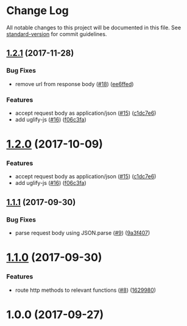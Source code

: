 # Change Log

All notable changes to this project will be documented in this file. See [standard-version](https://github.com/conventional-changelog/standard-version) for commit guidelines.

<a name="1.2.1"></a>
## [1.2.1](https://github.com/azure-seed/azure-functions-typescript/compare/v1.1.0...v1.2.1) (2017-11-28)


### Bug Fixes

* remove url from response body ([#18](https://github.com/azure-seed/azure-functions-typescript/issues/18)) ([ee6ffed](https://github.com/azure-seed/azure-functions-typescript/commit/ee6ffed))


### Features

* accept request body as application/json ([#15](https://github.com/azure-seed/azure-functions-typescript/issues/15)) ([c1dc7e6](https://github.com/azure-seed/azure-functions-typescript/commit/c1dc7e6))
* add uglify-js ([#16](https://github.com/azure-seed/azure-functions-typescript/issues/16)) ([f06c3fa](https://github.com/azure-seed/azure-functions-typescript/commit/f06c3fa))



<a name="1.2.0"></a>
# [1.2.0](https://github.com/azure-seed/azure-functions-typescript/compare/v1.1.1...v1.2.0) (2017-10-09)


### Features

* accept request body as application/json ([#15](https://github.com/azure-seed/azure-functions-typescript/issues/15)) ([c1dc7e6](https://github.com/azure-seed/azure-functions-typescript/commit/c1dc7e6))
* add uglify-js ([#16](https://github.com/azure-seed/azure-functions-typescript/issues/16)) ([f06c3fa](https://github.com/azure-seed/azure-functions-typescript/commit/f06c3fa))



<a name="1.1.1"></a>
## [1.1.1](https://github.com/azure-seed/azure-functions-typescript/compare/v1.1.0...v1.1.1) (2017-09-30)


### Bug Fixes

* parse request body using JSON.parse ([#9](https://github.com/azure-seed/azure-functions-typescript/issues/9)) ([9a3f407](https://github.com/azure-seed/azure-functions-typescript/commit/9a3f407))



<a name="1.1.0"></a>
# [1.1.0](https://github.com/azure-seed/azure-functions-typescript/compare/v1.0.0...v1.1.0) (2017-09-30)


### Features

* route http methods to relevant functions ([#8](https://github.com/azure-seed/azure-functions-typescript/issues/8)) ([1629980](https://github.com/azure-seed/azure-functions-typescript/commit/1629980))



<a name="1.0.0"></a>
# 1.0.0 (2017-09-27)
